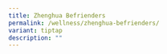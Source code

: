 ```yaml
---
title: Zhenghua Befrienders
permalink: /wellness/zhenghua-befrienders/
variant: tiptap
description: ""
---
```

